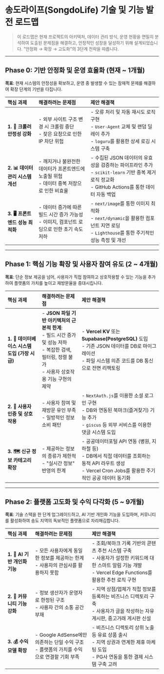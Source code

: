 # 송도라이프(SongdoLife) 기술 및 기능 발전 로드맵

> 이 로드맵은 현재 프로젝트의 아키텍처, 데이터 관리 방식, 운영 현황을 면밀히 분석하여 도출된 문제점을 해결하고, 안정적인 성장을 달성하기 위해 설계되었습니다. "안정화 → 확장 → 고도화"의 3단계 전략을 따릅니다.

---

## **Phase 0: 기반 안정화 및 운영 효율화 (현재 ~ 1개월)**

**목표**: 현재 시스템의 안정성을 확보하고, 운영 중 발생할 수 있는 잠재적 문제를 해결하여 확장 단계의 기반을 다집니다.

| 핵심 과제 | 해결하려는 문제점 | 제안 해결책 |
| :--- | :--- | :--- |
| **1. 🧰 크롤러 안정성 강화** | - 외부 사이트 구조 변경 시 크롤링 중단<br>- 잦은 요청으로 인한 IP 차단 위험 | - 오류 처리 및 자동 재시도 로직 구현<br>- `User-Agent` 교체 및 랜덤 딜레이 추가<br>- `loguru`를 활용한 상세 로깅 시스템 구축 |
| **2. 📊 데이터 관리 시스템 개선** | - 깨지거나 불완전한 데이터가 프론트엔드에 노출될 위험<br>- 데이터 중복 저장으로 인한 비효율 | - 수집된 JSON 데이터의 유효성을 검증하는 파이프라인 추가<br>- `scikit-learn` 기반 중복 제거 로직 정교화<br>- GitHub Actions를 통한 데이터 자동 백업 |
| **3. 🖥️ 프론트엔드 성능 최적화** | - 데이터 증가에 따른 빌드 시간 증가 가능성<br>- 이미지, 컴포넌트 로딩으로 인한 초기 속도 저하 | - `next/image`를 통한 이미지 최적화<br>- `next/dynamic`을 활용한 컴포넌트 지연 로딩<br>- `Lighthouse`를 통한 주기적인 성능 측정 및 개선 |

---

## **Phase 1: 핵심 기능 확장 및 사용자 참여 유도 (2 ~ 4개월)**

**목표**: 단순 정보 제공을 넘어, 사용자가 직접 참여하고 상호작용할 수 있는 기능을 추가하여 플랫폼의 가치를 높이고 재방문율을 증대시킵니다.

| 핵심 과제 | 해결하려는 문제점 | 제안 해결책 |
| :--- | :--- | :--- |
| **1. 🚀 데이터베이스 시스템 도입 (가장 시급)** | - **JSON 파일 기반 아키텍처의 근본적 한계**:<br>  - 빌드 시간 증가 및 성능 저하<br>  - 복잡한 검색, 필터링, 정렬 불가<br>  - 사용자 상호작용 기능 구현의 제약 | - **Vercel KV** 또는 **Supabase(PostgreSQL)** 도입<br>- 기존 JSON 데이터를 DB로 마이그레이션<br>- 파일 시스템 의존 코드를 DB 통신으로 전면 리팩토링 |
| **2. 👤 사용자 인증 및 상호작용** | - 사용자 참여 및 재방문 유인 부족<br>- 일방적인 정보 소비 패턴 | - `NextAuth.js`를 이용한 소셜 로그인 구현<br>- DB와 연동된 북마크(즐겨찾기) 기능 추가<br>- `giscus` 등 외부 서비스를 이용한 댓글 시스템 도입 |
| **3. 🗺️ 신규 정보 카테고리 확장** | - 제공하는 정보의 종류가 제한적<br>- "실시간 정보" 반영의 한계 | - 공공데이터포털 API 연동 (병원, 지하철 등)<br>- DB에서 직접 데이터를 조회하는 동적 API 라우트 생성<br>- Vercel Cron Jobs를 활용한 주기적인 공공 데이터 동기화 |

---

## **Phase 2: 플랫폼 고도화 및 수익 다각화 (5 ~ 9개월)**

**목표**: 기술 스택을 한 단계 업그레이드하고, AI 기반 개인화 기능을 도입하며, 커뮤니티를 활성화하여 송도 지역의 독보적인 플랫폼으로 자리매김합니다.

| 핵심 과제 | 해결하려는 문제점 | 제안 해결책 |
| :--- | :--- | :--- |
| **1. 🤖 AI 기반 개인화 기능** | - 모든 사용자에게 동일한 정보를 제공하는 한계<br>- 사용자의 관심사를 활용하지 못함 | - 조회/북마크 기록 기반의 콘텐츠 추천 시스템 구축<br>- 사용자가 설정한 키워드에 대한 스마트 알림 기능 개발<br>- Vercel Edge Functions를 활용한 추천 로직 구현 |
| **2. 💬 커뮤니티 기능 강화** | - 정보 생산자가 운영자로 한정된 구조<br>- 사용자 간의 소통 공간 부재 | - 지역 상점/업체가 직접 정보를 등록하는 비즈니스 디렉토리 구축<br>- 사용자가 글을 작성하는 자유게시판, 중고거래 게시판 신설 |
| **3. 💰 수익 모델 확장** | - Google AdSense에만 의존하는 단일 수익 구조<br>- 플랫폼의 가치를 수익으로 연결할 기회 부족 | - 비즈니스 디렉토리 상위 노출 등 유료 상품 출시<br>- 지역 상권과 연계한 제휴 마케팅 도입<br>- PG사 연동을 통한 결제 시스템 구축 고려 |
